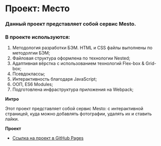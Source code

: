 # Проект: Место

### Данный проект представляет собой сервис Mesto.

### В проекте используются:
1. Методология разработки БЭМ. HTML и CSS файлы выполнены по методолгии БЭМ;
2. Файловая структура оформлена по технологии Nested;
3. Адаптивная вёрстка с использованием технологий Flex-box & Grid-box;
4. Псевдоклассы;
5. Интерактивность благодаря JavaScript;
6. ООП, ES6 Modules;
7. Подготовлена инфраструктура приложения на Webpack;


**Интро**

Этот проект представляет собой сервис Mesto: с интерактивной страницей, куда можно добавлять фотографии, удалять их и ставить лайки.

**Проект**

* [Ссылка на проект в GitHub Pages](https://Grantoom.github.io/mesto)